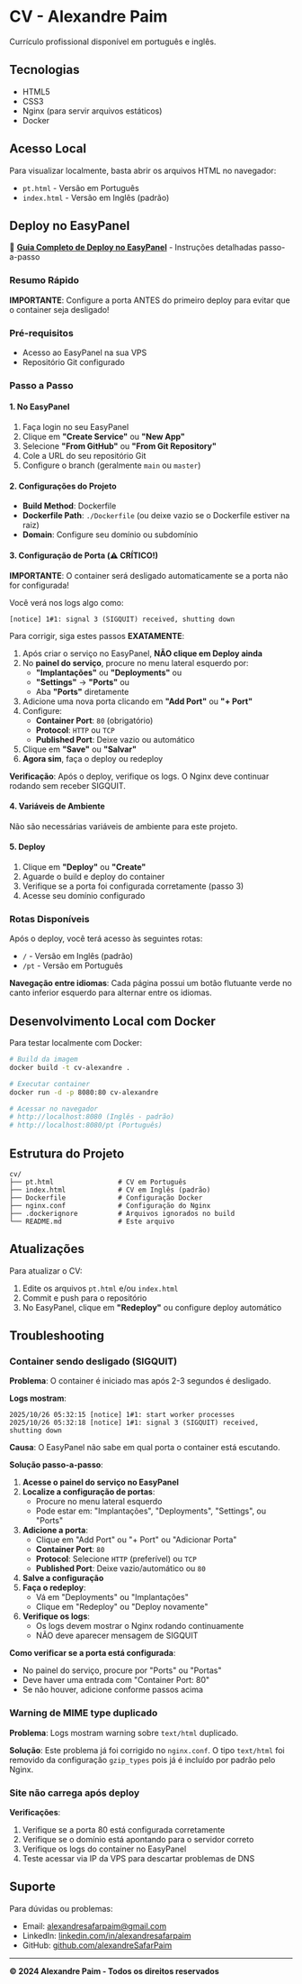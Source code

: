 # CV - Alexandre Paim

Currículo profissional disponível em português e inglês.

## Tecnologias

- HTML5
- CSS3
- Nginx (para servir arquivos estáticos)
- Docker

## Acesso Local

Para visualizar localmente, basta abrir os arquivos HTML no navegador:
- `pt.html` - Versão em Português
- `index.html` - Versão em Inglês (padrão)

## Deploy no EasyPanel

📖 **[Guia Completo de Deploy no EasyPanel](./DEPLOY_EASYPANEL.md)** - Instruções detalhadas passo-a-passo

### Resumo Rápido

**IMPORTANTE**: Configure a porta ANTES do primeiro deploy para evitar que o container seja desligado!

### Pré-requisitos

- Acesso ao EasyPanel na sua VPS
- Repositório Git configurado

### Passo a Passo

#### 1. No EasyPanel

1. Faça login no seu EasyPanel
2. Clique em **"Create Service"** ou **"New App"**
3. Selecione **"From GitHub"** ou **"From Git Repository"**
4. Cole a URL do seu repositório Git
5. Configure o branch (geralmente `main` ou `master`)

#### 2. Configurações do Projeto

- **Build Method**: Dockerfile
- **Dockerfile Path**: `./Dockerfile` (ou deixe vazio se o Dockerfile estiver na raiz)
- **Domain**: Configure seu domínio ou subdomínio

#### 3. Configuração de Porta (⚠️ CRÍTICO!)

**IMPORTANTE**: O container será desligado automaticamente se a porta não for configurada!

Você verá nos logs algo como:
```
[notice] 1#1: signal 3 (SIGQUIT) received, shutting down
```

Para corrigir, siga estes passos **EXATAMENTE**:

1. Após criar o serviço no EasyPanel, **NÃO clique em Deploy ainda**
2. No **painel do serviço**, procure no menu lateral esquerdo por:
   - **"Implantações"** ou **"Deployments"** ou
   - **"Settings"** → **"Ports"** ou
   - Aba **"Ports"** diretamente
3. Adicione uma nova porta clicando em **"Add Port"** ou **"+ Port"**
4. Configure:
   - **Container Port**: `80` (obrigatório)
   - **Protocol**: `HTTP` ou `TCP`
   - **Published Port**: Deixe vazio ou automático
5. Clique em **"Save"** ou **"Salvar"**
6. **Agora sim**, faça o deploy ou redeploy

**Verificação**: Após o deploy, verifique os logs. O Nginx deve continuar rodando sem receber SIGQUIT.

#### 4. Variáveis de Ambiente

Não são necessárias variáveis de ambiente para este projeto.

#### 5. Deploy

1. Clique em **"Deploy"** ou **"Create"**
2. Aguarde o build e deploy do container
3. Verifique se a porta foi configurada corretamente (passo 3)
4. Acesse seu domínio configurado

### Rotas Disponíveis

Após o deploy, você terá acesso às seguintes rotas:

- `/` - Versão em Inglês (padrão)
- `/pt` - Versão em Português

**Navegação entre idiomas**: Cada página possui um botão flutuante verde no canto inferior esquerdo para alternar entre os idiomas.

## Desenvolvimento Local com Docker

Para testar localmente com Docker:

```bash
# Build da imagem
docker build -t cv-alexandre .

# Executar container
docker run -d -p 8080:80 cv-alexandre

# Acessar no navegador
# http://localhost:8080 (Inglês - padrão)
# http://localhost:8080/pt (Português)
```

## Estrutura do Projeto

```
cv/
├── pt.html                # CV em Português
├── index.html             # CV em Inglês (padrão)
├── Dockerfile             # Configuração Docker
├── nginx.conf             # Configuração do Nginx
├── .dockerignore          # Arquivos ignorados no build
└── README.md              # Este arquivo
```

## Atualizações

Para atualizar o CV:

1. Edite os arquivos `pt.html` e/ou `index.html`
2. Commit e push para o repositório
3. No EasyPanel, clique em **"Redeploy"** ou configure deploy automático

## Troubleshooting

### Container sendo desligado (SIGQUIT)

**Problema**: O container é iniciado mas após 2-3 segundos é desligado.

**Logs mostram**:
```
2025/10/26 05:32:15 [notice] 1#1: start worker processes
2025/10/26 05:32:18 [notice] 1#1: signal 3 (SIGQUIT) received, shutting down
```

**Causa**: O EasyPanel não sabe em qual porta o container está escutando.

**Solução passo-a-passo**:

1. **Acesse o painel do serviço no EasyPanel**
2. **Localize a configuração de portas**:
   - Procure no menu lateral esquerdo
   - Pode estar em: "Implantações", "Deployments", "Settings", ou "Ports"
3. **Adicione a porta**:
   - Clique em "Add Port" ou "+ Port" ou "Adicionar Porta"
   - **Container Port**: `80`
   - **Protocol**: Selecione `HTTP` (preferível) ou `TCP`
   - **Published Port**: Deixe vazio/automático ou `80`
4. **Salve a configuração**
5. **Faça o redeploy**:
   - Vá em "Deployments" ou "Implantações"
   - Clique em "Redeploy" ou "Deploy novamente"
6. **Verifique os logs**:
   - Os logs devem mostrar o Nginx rodando continuamente
   - NÃO deve aparecer mensagem de SIGQUIT

**Como verificar se a porta está configurada**:
- No painel do serviço, procure por "Ports" ou "Portas"
- Deve haver uma entrada com "Container Port: 80"
- Se não houver, adicione conforme passos acima

### Warning de MIME type duplicado

**Problema**: Logs mostram warning sobre `text/html` duplicado.

**Solução**: Este problema já foi corrigido no `nginx.conf`. O tipo `text/html` foi removido da configuração `gzip_types` pois já é incluído por padrão pelo Nginx.

### Site não carrega após deploy

**Verificações**:
1. Verifique se a porta 80 está configurada corretamente
2. Verifique se o domínio está apontando para o servidor correto
3. Verifique os logs do container no EasyPanel
4. Teste acessar via IP da VPS para descartar problemas de DNS

## Suporte

Para dúvidas ou problemas:
- Email: alexandresafarpaim@gmail.com
- LinkedIn: [linkedin.com/in/alexandresafarpaim](https://linkedin.com/in/alexandresafarpaim)
- GitHub: [github.com/alexandreSafarPaim](https://github.com/alexandreSafarPaim)

---

**© 2024 Alexandre Paim - Todos os direitos reservados**
